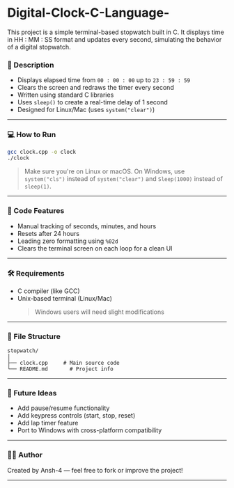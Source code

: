 # Digital-Clock-C-Language-
This project is a simple terminal-based stopwatch built in C. It displays time in HH : MM : SS format and updates every second, simulating the behavior of a digital stopwatch.

### 📜 Description

- Displays elapsed time from `00 : 00 : 00` up to `23 : 59 : 59`
- Clears the screen and redraws the timer every second
- Written using standard C libraries
- Uses `sleep()` to create a real-time delay of 1 second
- Designed for Linux/Mac (uses `system("clear")`)

---

### 💻 How to Run

```bash
gcc clock.cpp -o clock
./clock
```

> Make sure you're on Linux or macOS. On Windows, use `system("cls")` instead of `system("clear")` and `Sleep(1000)` instead of `sleep(1)`.

---

### 🧠 Code Features

- Manual tracking of seconds, minutes, and hours
- Resets after 24 hours
- Leading zero formatting using `%02d`
- Clears the terminal screen on each loop for a clean UI

---

### 🛠️ Requirements

- C compiler (like GCC)
- Unix-based terminal (Linux/Mac)  
  > Windows users will need slight modifications

---

### 📂 File Structure

```
stopwatch/
│
├── clock.cpp     # Main source code
└── README.md       # Project info
```

---

### 🚀 Future Ideas

- Add pause/resume functionality  
- Add keypress controls (start, stop, reset)  
- Add lap timer feature  
- Port to Windows with cross-platform compatibility

---

### 👨‍💻 Author

Created by Ansh-4 — feel free to fork or improve the project!

---
